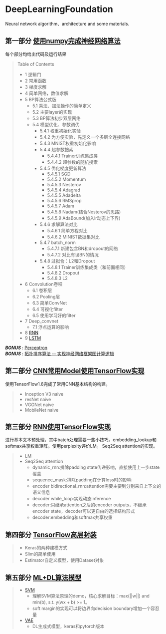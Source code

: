 # DeepLearningFoundation
Neural network algorithm、architecture and some materials.

## 第一部分 [使用numpy完成神经网络算法](NeuralNetwork.ipynb)
每个部分均给出代码及运行结果
> Table of Contents
> - 1  逻辑门
> - 2  常用函数
> - 3  梯度求解
> - 4  简单网络，数值求解
> - 5  BP算法公式版
>      - 5.1  乘法、加法操作的简单定义
>      - 5.2  主要layer的实现
>      - 5.3  BP算法初步双层网络
>      - 5.4  模型优化、参数调优
>        - 5.4.1  权重初始化实验
>        - 5.4.2  为方便实验，先定义一个多层全连接网络
>        - 5.4.3  MNIST权重初始化影响
>        - 5.4.4  超参数搜索
>           - 5.4.4.1  Trainer训练集成类
>           - 5.4.4.2  超参数的随机搜索
>        - 5.4.5  优化梯度更新算法
>           - 5.4.5.1  SGD
>           - 5.4.5.2  Momentum
>           - 5.4.5.3  Nesterov
>           - 5.4.5.4  Adagrad
>           - 5.4.5.5  Adadelta
>           - 5.4.5.6  RMSprop
>           - 5.4.5.7  Adam
>           - 5.4.5.8  Nadam(结合Nesterov的思路)
>           - 5.4.5.9  AdaBound(加入lr动态上下界)
>        - 5.4.6  求解算法对比
>           - 5.4.6.1  简单方程对比
>           - 5.4.6.2  MINIST数据集对比
>        - 5.4.7  batch_norm
>           - 5.4.7.1  新建包含BN和dropout的网络
>           - 5.4.7.2  对比有误BN的情况
>        - 5.4.8  过拟合：L2和Dropout
>           - 5.4.8.1  Trainer训练集成类（和前面相同）
>           - 5.4.8.2  Dropout
>           - 5.4.8.3  L2
> - 6  Convolution卷积
>      - 6.1  卷积层
>      - 6.2  Pooling层
>      - 6.3  简单ConvNet
>      - 6.4  可视化filter
>      - 6.5  使用学习好的filter
> - 7  Deep_convnet
>      - 7.1  浮点运算的影响
> - 8  [RNN](RNN-LSTM.ipynb)
> - 9  [LSTM](RNN-LSTM.ipynb)

**_BONUS_** : [Perceptron](Perceptron.ipynb)  
**_BONUS_** : [拓扑排序算法 -- 实现神经网络框架图计算逻辑](build_NN.ipynb)

## 第二部分 [CNN常用Model使用TensorFlow实现](CNN_model_tensorflow/)
使用TensorFlow1.6完成了常用CNN基本结构的构建。
> - Inception V3 naive
> - resNet naive
> - VGGNet naive
> - MobileNet naive

## 第三部分 [RNN使用TensorFlow实现](RNN_tensorflow/)
进行基本文本预处理，其中batch处理需要一些小技巧。embedding_lookup和softmax共享权重矩阵。使用perplexity评价LM。
Seq2Seq attention的实现。
> - LM
> - Seq2Seq attention
>   - dynamic_rnn:排除padding state传递影响，直接使用上一步state覆盖
>   - sequence_mask:排除padding在计算loss时的影响
>   - encoder bidirectional_rnn:attention需要主要到分别来自上下文的语义信息
>   - decoder while_loop:实现动态inference
>   - decoder:只继承attention之后的encoder outputs，不继承encoder state，decoder可以更自由的选择结构形式
>   - decoder:embedding和softmax共享权重

## 第四部分 [TensorFlow高层封装](TF_tools/)
> - Keras的两种建模方式
> - Slim的简单使用
> - Estimator自定义模型，使用Dataset对象

## 第五部分 [ML+DL算法模型](ML_Algorithm/)
> - [SVM](ML_Algorithm/SVM.py)
>   - 理解SVM算法原理的demo，核心求解目标：max(||w||) and min(b), s.t. y(wx + b) >= 1。
>   - soft margin的实现可以将边界向decision boundary增加一个容忍量
> - [VAE](VAE/)
>   - DL生成式模型，keras和pytorch版本
